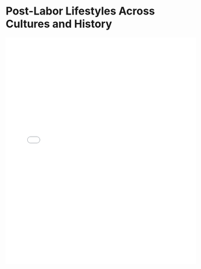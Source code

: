 # Post-Labor Lifestyles Across Cultures and History

<embed src="Post-Labor Lifestyles Across Cultures and History.pdf" type="application/pdf" width="100%" height="600px">
